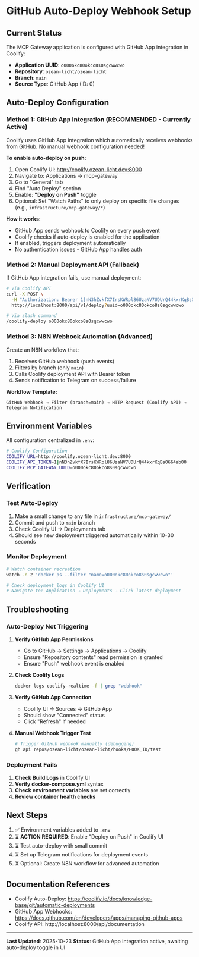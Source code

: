 # GitHub Auto-Deploy Webhook Setup

## Current Status

The MCP Gateway application is configured with GitHub App integration in Coolify:
- **Application UUID**: `o000okc80okco8s0sgcwwcwo`
- **Repository**: `ozean-licht/ozean-licht`
- **Branch**: `main`
- **Source Type**: GitHub App (ID: 0)

## Auto-Deploy Configuration

### Method 1: GitHub App Integration (RECOMMENDED - Currently Active)

Coolify uses GitHub App integration which automatically receives webhooks from GitHub. No manual webhook configuration needed!

**To enable auto-deploy on push:**

1. Open Coolify UI: http://coolify.ozean-licht.dev:8000
2. Navigate to: Applications → mcp-gateway
3. Go to "General" tab
4. Find "Auto Deploy" section
5. Enable: **"Deploy on Push"** toggle
6. Optional: Set "Watch Paths" to only deploy on specific file changes (e.g., `infrastructure/mcp-gateway/*`)

**How it works:**
- GitHub App sends webhook to Coolify on every push event
- Coolify checks if auto-deploy is enabled for the application
- If enabled, triggers deployment automatically
- No authentication issues - GitHub App handles auth


### Method 2: Manual Deployment API (Fallback)

If GitHub App integration fails, use manual deployment:

```bash
# Via Coolify API
curl -X POST \
  -H "Authorization: Bearer 1|nN3hZvkfX7IrsKWRpl86UzaNV7UDUrQ44kxrKqBs0664ab00" \
  http://localhost:8000/api/v1/deploy?uuid=o000okc80okco8s0sgcwwcwo

# Via slash command
/coolify-deploy o000okc80okco8s0sgcwwcwo
```

### Method 3: N8N Webhook Automation (Advanced)

Create an N8N workflow that:
1. Receives GitHub webhook (push events)
2. Filters by branch (only `main`)
3. Calls Coolify deployment API with Bearer token
4. Sends notification to Telegram on success/failure

**Workflow Template:**
```
GitHub Webhook → Filter (branch=main) → HTTP Request (Coolify API) → Telegram Notification
```

## Environment Variables

All configuration centralized in `.env`:

```bash
# Coolify Configuration
COOLIFY_URL=http://coolify.ozean-licht.dev:8000
COOLIFY_API_TOKEN=1|nN3hZvkfX7IrsKWRpl86UzaNV7UDUrQ44kxrKqBs0664ab00
COOLIFY_MCP_GATEWAY_UUID=o000okc80okco8s0sgcwwcwo
```

## Verification

### Test Auto-Deploy

1. Make a small change to any file in `infrastructure/mcp-gateway/`
2. Commit and push to `main` branch
3. Check Coolify UI → Deployments tab
4. Should see new deployment triggered automatically within 10-30 seconds

### Monitor Deployment

```bash
# Watch container recreation
watch -n 2 'docker ps --filter "name=o000okc80okco8s0sgcwwcwo"'

# Check deployment logs in Coolify UI
# Navigate to: Application → Deployments → Click latest deployment
```

## Troubleshooting

### Auto-Deploy Not Triggering

1. **Verify GitHub App Permissions**
   - Go to GitHub → Settings → Applications → Coolify
   - Ensure "Repository contents" read permission is granted
   - Ensure "Push" webhook event is enabled

2. **Check Coolify Logs**
   ```bash
   docker logs coolify-realtime -f | grep "webhook"
   ```

3. **Verify GitHub App Connection**
   - Coolify UI → Sources → GitHub App
   - Should show "Connected" status
   - Click "Refresh" if needed

4. **Manual Webhook Trigger Test**
   ```bash
   # Trigger GitHub webhook manually (debugging)
   gh api repos/ozean-licht/ozean-licht/hooks/HOOK_ID/test
   ```

### Deployment Fails

1. **Check Build Logs** in Coolify UI
2. **Verify docker-compose.yml** syntax
3. **Check environment variables** are set correctly
4. **Review container health checks**

## Next Steps

1. ✅ Environment variables added to `.env`
2. ⏳ **ACTION REQUIRED**: Enable "Deploy on Push" in Coolify UI
3. ⏳ Test auto-deploy with small commit
4. ⏳ Set up Telegram notifications for deployment events
5. ⏳ Optional: Create N8N workflow for advanced automation

## Documentation References

- Coolify Auto-Deploy: https://coolify.io/docs/knowledge-base/git/automatic-deployments
- GitHub App Webhooks: https://docs.github.com/en/developers/apps/managing-github-apps
- Coolify API: http://localhost:8000/api/documentation

---

**Last Updated**: 2025-10-23
**Status**: GitHub App integration active, awaiting auto-deploy toggle in UI
